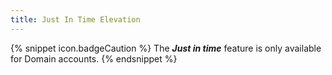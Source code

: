 ```yaml
---
title: Just In Time Elevation
---
```


{% snippet icon.badgeCaution %}
The ***Just in time*** feature is only available for Domain accounts.
{% endsnippet %}

